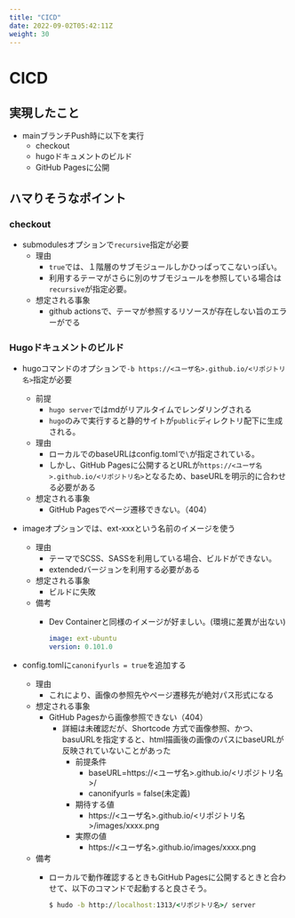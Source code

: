 ```yaml
---
title: "CICD"
date: 2022-09-02T05:42:11Z
weight: 30
---
```

# CICD

## 実現したこと

- mainブランチPush時に以下を実行
  - checkout
  - hugoドキュメントのビルド
  - GitHub Pagesに公開

## ハマりそうなポイント

### checkout

- submodulesオプションで`recursive`指定が必要
  - 理由
    - `true`では、１階層のサブモジュールしかひっぱってこないっぽい。
    - 利用するテーマがさらに別のサブモジュールを参照している場合は`recursive`が指定必要。
  - 想定される事象
    - github actionsで、テーマが参照するリソースが存在しない旨のエラーがでる

### Hugoドキュメントのビルド

- hugoコマンドのオプションで`-b https://<ユーザ名>.github.io/<リポジトリ名>`指定が必要
  - 前提
    - `hugo server`ではmdがリアルタイムでレンダリングされる
    - `hugo`のみで実行すると静的サイトが`public`ディレクトリ配下に生成される。
  - 理由
    - ローカルでのbaseURLはconfig.tomlで`\`が指定されている。
    - しかし、GitHub Pagesに公開するとURLが`https://<ユーザ名>.github.io/<リポジトリ名>`となるため、baseURLを明示的に合わせる必要がある
  - 想定される事象
    - GitHub Pagesでページ遷移できない。（404）

- imageオプションでは、ext-xxxという名前のイメージを使う
  - 理由
    - テーマでSCSS、SASSを利用している場合、ビルドができない。
    - extendedバージョンを利用する必要がある
  - 想定される事象
    - ビルドに失敗
  - 備考
    - Dev Containerと同様のイメージが好ましい。(環境に差異が出ない)

      ```yaml
      image: ext-ubuntu
      version: 0.101.0
      ```

- config.tomlに`canonifyurls = true`を追加する
  - 理由
    - これにより、画像の参照先やページ遷移先が絶対パス形式になる
  - 想定される事象
    - GitHub Pagesから画像参照できない（404）
      - 詳細は未確認だが、Shortcode 方式で画像参照、かつ、basuURLを指定すると、html描画後の画像のパスにbaseURLが反映されていないことがあった
        - 前提条件
          - baseURL=https://<ユーザ名>.github.io/<リポジトリ名>/
          - canonifyurls = false(未定義)
        - 期待する値
          - https://<ユーザ名>.github.io/<リポジトリ名>/images/xxxx.png
        - 実際の値
          - https://<ユーザ名>.github.io/images/xxxx.png
  - 備考
    - ローカルで動作確認するときもGitHub Pagesに公開するときと合わせて、以下のコマンドで起動すると良さそう。

      ```cmd
      $ hudo -b http://localhost:1313/<リポジトリ名>/ server
      ```
